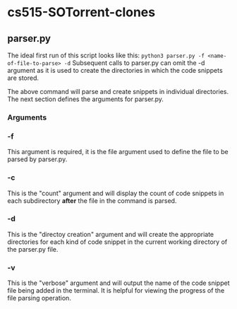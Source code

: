 # cs515-SOTorrent-clones

## parser.py
The ideal first run of this script looks like this:
`python3 parser.py -f <name-of-file-to-parse> -d`
Subsequent calls to parser.py can omit the -d argument as it is used to create the directories in which the code snippets are stored.

The above command will parse and create snippets in individual directories. The next section defines the arguments for parser.py.

### Arguments
### -f
This argument is required, it is the file argument used to define the file to be parsed by parser.py.

### -c
This is the "count" argument and will display the count of code snippets in each subdirectory **after** the file in the command is parsed.

### -d
This is the "directoy creation" argument and will create the appropriate directories for each kind of code snippet in the current working directory of the parser.py file.

### -v
This is the "verbose" argument and will output the name of the code snippet file being added in the terminal. It is helpful for viewing the progress of the file parsing operation.
